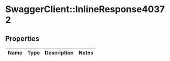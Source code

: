 # SwaggerClient::InlineResponse40372

## Properties
Name | Type | Description | Notes
------------ | ------------- | ------------- | -------------

